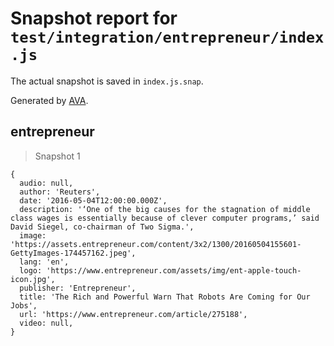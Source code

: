 # Snapshot report for `test/integration/entrepreneur/index.js`

The actual snapshot is saved in `index.js.snap`.

Generated by [AVA](https://avajs.dev).

## entrepreneur

> Snapshot 1

    {
      audio: null,
      author: 'Reuters',
      date: '2016-05-04T12:00:00.000Z',
      description: '‘One of the big causes for the stagnation of middle class wages is essentially because of clever computer programs,’ said David Siegel, co-chairman of Two Sigma.',
      image: 'https://assets.entrepreneur.com/content/3x2/1300/20160504155601-GettyImages-174457162.jpeg',
      lang: 'en',
      logo: 'https://www.entrepreneur.com/assets/img/ent-apple-touch-icon.jpg',
      publisher: 'Entrepreneur',
      title: 'The Rich and Powerful Warn That Robots Are Coming for Our Jobs',
      url: 'https://www.entrepreneur.com/article/275188',
      video: null,
    }
